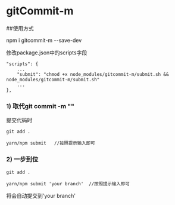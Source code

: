 # gitCommit-m

##使用方式

npm i gitcommit-m --save-dev

修改package.json中的scripts字段

```
"scripts": {
    ...
    "submit": "chmod +x node_modules/gitcommit-m/submit.sh && node_modules/gitcommit-m/submit.sh"
    ...
},
```

### 1) 取代git commit -m ""

提交代码时

```
git add .

yarn/npm submit   //按照提示输入即可
```

### 2) 一步到位
```
git add .

yarn/npm submit 'your branch'  //按照提示输入即可

```
将会自动提交到'your branch'